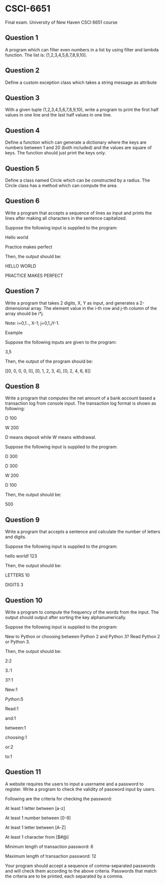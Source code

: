 # CSCI-6651

Final exam. University of New Haven CSCI 6651 course


## Question 1

A program which can filter even numbers in a list by using filter and lambda function. The list is: [1,2,3,4,5,6,7,8,9,10].

## Question 2

Define a custom exception class which takes a string message as attribute

## Question 3

With a given tuple (1,2,3,4,5,6,7,8,9,10), write a program to print the first half values in one line and the last half values in one line.

## Question 4

Define a function which can generate a dictionary where the keys are numbers between 1 and 20 (both included) and the values are square of keys. The function should just print the keys only.

## Question 5

Define a class named Circle which can be constructed by a radius. The Circle class has a method which can compute the area.

## Question 6

Write a program that accepts a sequence of lines as input and prints the lines after making all characters in the sentence capitalized.

Suppose the following input is supplied to the program:

Hello world

Practice makes perfect

Then, the output should be:

HELLO WORLD

PRACTICE MAKES PERFECT


## Question 7

Write a program that takes 2 digits, X, Y as input, and generates a 2-dimensional array. The element value in the i-th row and j-th column of the array should be i*j.

Note: i=0,1.., X-1; j=0,1,¡­Y-1.

Example

Suppose the following inputs are given to the program:

3,5

Then, the output of the program should be:

[[0, 0, 0, 0, 0], [0, 1, 2, 3, 4], [0, 2, 4, 6, 8]]

## Question 8

Write a program that computes the net amount of a bank account based a transaction log from console input. The transaction log format is shown as following:

D 100

W 200

D means deposit while W means withdrawal.

Suppose the following input is supplied to the program:

D 300

D 300

W 200

D 100

Then, the output should be:

500


## Question 9

Write a program that accepts a sentence and calculate the number of letters and digits.

Suppose the following input is supplied to the program:

hello world! 123

Then, the output should be:

LETTERS 10

DIGITS 3


## Question 10

Write a program to compute the frequency of the words from the input. The output should output after sorting the key alphanumerically.

Suppose the following input is supplied to the program:

New to Python or choosing between Python 2 and Python 3? Read Python 2 or Python 3.

Then, the output should be:

2:2

3.:1

3?:1

New:1

Python:5

Read:1

and:1

between:1

choosing:1

or:2

to:1

## Question 11

A website requires the users to input a username and a password to register. Write a program to check the validity of password input by users.

Following are the criteria for checking the password:

At least 1 letter between [a-z]

At least 1 number between [0-9]

At least 1 letter between [A-Z]

At least 1 character from [$#@]

Minimum length of transaction password: 6

Maximum length of transaction password: 12

Your program should accept a sequence of comma-separated passwords and will check them according to the above criteria. Passwords that match the criteria are to be printed, each separated by a comma.

